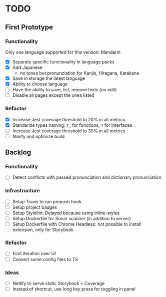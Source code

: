 # TODO

## First Prototype

### Functionality

Only one language supported for this version: Mandarin

- [x] Separate specific functionality in language packs
- [x] Add Japanese
  - no tones but pronunciation for Kanjis, Hiragana, Katakana
- [x] Save in storage the latest language
- [x] Ability to choose language
- [ ] Have the ability to save, list, remove texts (no edit)
- [ ] Disable all pages except the ones listed

### Refactor

- [x] Increase Jest coverage threshold to 20% in all metrics
- [x] Standarize types naming: `T_` for functions, `T` for interfaces
- [ ] Increase Jest coverage threshold to 30% in all metrics
- [ ] Minify and optimize build

## Backlog

### Functionality

- [ ] Detect conflicts with passed pronunciation and dictionary pronunciation

### Infrastructure

- [ ] Setup Travis to run prepush hook
- [ ] Setup project badges
- [ ] Setup Stylelint: Delayed because using inline-styles
- [ ] Setup Dockerfile for Sonar scanner (in addition to server)
- [ ] Setup Dockerfile with Chrome Headless: not possible to install extension, only for Storybook

### Refactor

- [ ] First iteration over UI
- [ ] Convert some config files to TS

### Ideas

- [ ] Netlify to serve static Storybook + Coverage
- [ ] Instead of shortcut, use long key press for toggling in panel
